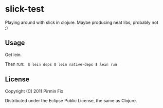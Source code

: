 # slick-test
Playing around with slick in clojure. Maybe producing neat libs, probably not ;)

## Usage

Get lein.

Then run:
<code>
$ lein deps
$ lein native-deps
$ lein run
</code>

## License

Copyright (C) 2011 Pirmin Fix

Distributed under the Eclipse Public License, the same as Clojure.
